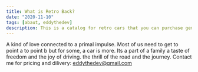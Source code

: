 ```yaml
---
title: What is Retro Back?
date: "2020-11-10"
tags: [abaut, eddythedev]
description: This is a catalog for retro cars that you can purchase gems of the past.
---
```


A kind of love connected to a primal impulse. Most of us need to get to point a to point b but for some, a car is more. Its a part of a family a taste of freedom and the joy of driving. the thrill of the road and the journey.
Contact me for pricing and dilivery: eddythedev@gmail.com
